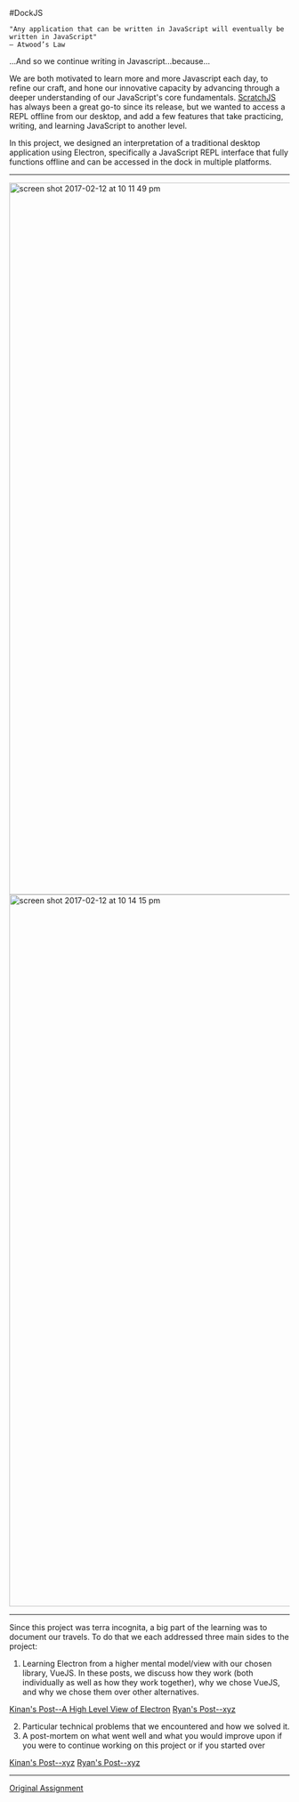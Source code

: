 #DockJS

```
"Any application that can be written in JavaScript will eventually be written in JavaScript"
— Atwood’s Law
```

...And so we continue writing in Javascript...because...

We are both motivated to learn more and more Javascript each day, to refine our craft, and hone our innovative capacity by advancing through a deeper understanding of our JavaScript's core fundamentals. [ScratchJS](https://chrome.google.com/webstore/detail/scratch-js/alploljligeomonipppgaahpkenfnfkn?hl=en-US) has always been a great go-to since its release, but we wanted to access a REPL offline from our desktop, and add a few features that take practicing, writing, and learning JavaScript to another level.

In this project, we designed an interpretation of a traditional desktop application using Electron, specifically a JavaScript REPL interface that fully functions offline and can be accessed in the dock in multiple platforms.

---

<img width="1280" alt="screen shot 2017-02-12 at 10 11 49 pm" src="https://cloud.githubusercontent.com/assets/13802107/22871721/c9ea3260-f170-11e6-85bf-9eb8a5c7c633.png">

<img width="1280" alt="screen shot 2017-02-12 at 10 14 15 pm" src="https://cloud.githubusercontent.com/assets/13802107/22871720/c9dac67c-f170-11e6-8efb-a83a0620580f.png">

---

Since this project was terra incognita, a big part of the learning was to document our travels. To do that we each addressed three main sides to the project:

1. Learning Electron from a higher mental model/view with our chosen library, VueJS. In these posts, we discuss how they work (both individually as well as how they work together), why we chose VueJS, and why we chose them over other alternatives.

[Kinan's Post--A High Level View of Electron](https://medium.com/@iamkinansw/an-intro-to-electron-97fad3973951#.t4k77u4ew)
[Ryan's Post--xyz](https://medium.com/xyz)

2. Particular technical problems that we encountered and how we solved it.
3. A post-mortem on what went well and what you would improve upon if you were to continue working on this project or if you started over

[Kinan's Post--xyz](https://medium.com/xyz)
[Ryan's Post--xyz](https://medium.com/xyz)

---

[Original Assignment](http://frontend.turing.io/projects/imposter-syndrome.html)
